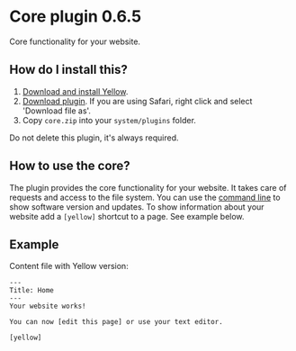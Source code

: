 Core plugin 0.6.5
=================
Core functionality for your website.

## How do I install this?

1. [Download and install Yellow](https://github.com/datenstrom/yellow/).
2. [Download plugin](https://github.com/datenstrom/yellow-plugins/raw/master/zip/core.zip). If you are using Safari, right click and select 'Download file as'.
3. Copy `core.zip` into your `system/plugins` folder.

Do not delete this plugin, it's always required.

## How to use the core?

The plugin provides the core functionality for your website. It takes care of requests and access to the file system. You can use the [command line](https://github.com/datenstrom/yellow-plugins/tree/master/commandline) to show software version and updates. To show information about your website add a `[yellow]` shortcut to a page. See example below.

## Example

Content file with Yellow version:

```
---
Title: Home
---
Your website works! 

You can now [edit this page] or use your text editor.  

[yellow]
```
